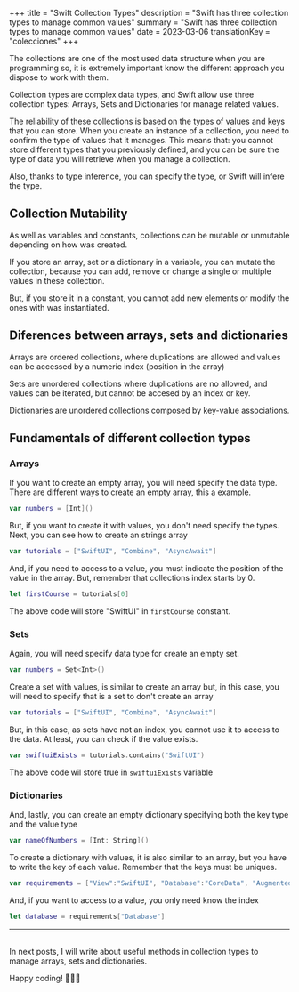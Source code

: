 +++
title = "Swift Collection Types"
description = "Swift has three collection types to manage common values"
summary = "Swift has three collection types to manage common values"
date = 2023-03-06
translationKey = "colecciones"
+++

The collections are one of the most used data structure when you are programming so, it is extremely important know the different approach you dispose to work with them.

Collection types are complex data types, and Swift allow use three collection types: Arrays, Sets and Dictionaries for manage related values.

The reliability of these collections is based on the types of values and keys that you can store. When you create an instance of a collection, you need to confirm the type of values that it manages. This means that: you cannot store different types that you previously defined, and you can be sure the type of data you will retrieve when you manage a collection. 

Also, thanks to type inference, you can specify the type, or Swift will infere the type.

## Collection Mutability

As well as variables and constants, collections can be mutable or unmutable depending on how was created.

If you store an array, set or a dictionary in a variable, you can mutate the collection, because you can add, remove or change a single or multiple values in these collection. 

But, if you store it in a constant, you cannot add new elements or modify the ones with was instantiated.

## Diferences between arrays, sets and dictionaries

Arrays are ordered collections, where duplications are allowed and values can be accessed by a numeric index (position in the array)

Sets are unordered collections where duplications are no allowed, and values can be iterated, but cannot be accesed by an index or key.

Dictionaries are unordered collections composed by key-value associations.

## Fundamentals of different collection types

### Arrays

If you want to create an empty array, you will need specify the data type. There are different ways to create an empty array, this a example.

```swift
var numbers = [Int]()
```

But, if you want to create it with values, you don't need specify the types. Next, you can see how to create an strings array

```swift
var tutorials = ["SwiftUI", "Combine", "AsyncAwait"] 
```

And, if you need to access to a value, you must indicate the position of the value in the array. But, remember that collections index starts by 0.

```swift
let firstCourse = tutorials[0]
```
The above code will store "SwiftUI" in `firstCourse` constant.

### Sets

Again, you will need specify data type for create an empty set. 

```swift
var numbers = Set<Int>()
```

Create a set with values, is similar to create an array but, in this case, you will need to specify that is a set to don't create an array

```swift
var tutorials = ["SwiftUI", "Combine", "AsyncAwait"] 
```

But, in this case, as sets have not an index, you cannot use it to access to the data. At least, you can check if the value exists.

```swift
var swiftuiExists = tutorials.contains("SwiftUI")
```
The above code wil store true in ```swiftuiExists``` variable

### Dictionaries

And, lastly, you can create an empty dictionary specifying both the key type and the value type

```swift
var nameOfNumbers = [Int: String]()
```

To create a dictionary with values, it is also similar to an array, but you have to write the key of each value. Remember that the keys must be uniques.
```swift
var requirements = ["View":"SwiftUI", "Database":"CoreData", "AugmentedReality":"ARKit"]
```

And, if you want to access to a value, you only need know the index
```swift
let database = requirements["Database"]
```
***
<br/>
In next posts, I will write about useful methods in collection types to manage arrays, sets and dictionaries.

Happy coding! 👨🏻‍💻
